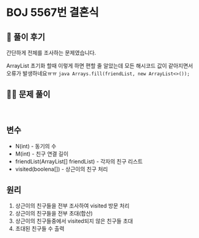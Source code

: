 # BOJ 5567번 결혼식

## 🌈 풀이 후기
간단하게 전체를 조사하는 문제였습니다. <br>

ArrayList 초기화 할때 이렇게 하면 편할 줄 알았는데 모든 해시코드 값이 같아지면서 오류가 발생하네요ㅠㅠ
``java
Arrays.fill(friendList, new ArrayList<>());
``

## 👩‍🏫 문제 풀이
<br>

## 변수
- N(int) - 동기의 수
- M(int) - 친구 연결 길이
- friendList(ArrayList<Integer>[] friendList) - 각자의 친구 리스트
- visited(boolena[]) - 상근이의 친구 처리


## 원리
1. 상근이의 친구들을 전부 조사하여 visited 방문 처리
2. 상근이의 친구들을 전부 초대(합산)
3. 상근이의 친구들중에서 visited되지 않은 친구들 초대
4. 초대된 친구들 수 출력